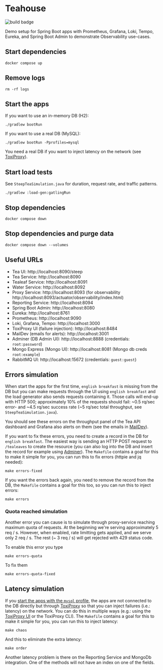 # Teahouse

![build badge](https://github.com/jonatan-ivanov/teahouse/actions/workflows/gradle.yml/badge.svg)

Demo setup for Spring Boot apps with Prometheus, Grafana, Loki, Tempo, Eureka, and Spring Boot Admin to demonstrate Observability use-cases.

## Start dependencies

```shell
docker compose up
```

## Remove logs

```shell
rm -rf logs
```

## Start the apps
If you want to use an in-memory DB (H2):
```shell
./gradlew bootRun
```

If you want to use a real DB (MySQL):
```shell
./gradlew bootRun -Pprofiles=mysql
```
You need a real DB if you want to inject latency on the network (see [ToxiProxy](#useful-urls)).

## Start load tests

See `SteepTeaSimulation.java` for duration, request rate, and traffic patterns.

```shell
./gradlew :load-gen:gatlingRun
```

## Stop dependencies

```shell
docker compose down
```

## Stop dependencies and purge data

```shell
docker compose down --volumes
```

## Useful URLs

- Tea UI: http://localhost:8090/steep
- Tea Service: http://localhost:8090
- Tealeaf Service: http://localhost:8091
- Water Service: http://localhost:8092
- Proxy Service: http://localhost:8093 (for observability http://localhost:8093/actuator/observability/index.html)
- Reporting Service: http://localhost:8094
- Spring Boot Admin: http://localhost:8080
- Eureka: http://localhost:8761
- Prometheus: http://localhost:9090
- Loki, Grafana, Tempo: http://localhost:3000
- ToxiProxy UI (failure injection): http://localhost:8484
- MailDev (emails for alerts): http://localhost:3001
- Adminer (DB Admin UI): http://localhost:8888 (credentials: `root:password`)
- Mongo Express (Mongo UI): http://localhost:8081 (Mongo db creds `root:example`)
- RabbitMQ UI: http://localhost:15672 (credentials: `guest:guest`)

## Errors simulation

When start the apps for the first time, `english breakfast` is missing from the DB but you can make requests through the UI using `english breakfast` and the load generator also sends requests containing it. Those calls will end-up with HTTP 500; approximately 10% of the requests should fail: ~0.5 rq/sec error- and ~4.5 rq/sec success rate (~5 rq/sec total throughput, see `SteepTeaSimulation.java`).

You should see these errors on the throughput panel of the Tea API dashboard and Grafana also alerts on them (see the emails in [MailDev](#useful-urls)).

If you want to fix these errors, you need to create a record in the DB for `english breakfast`. The easiest way is sending an HTTP POST request to `/tealeaves` to create the resource (you can also log into the DB and insert the record for example using [Adminer](#useful-urls)). The `Makefile` contains a goal for this to make it simple for you, you can run this to fix errors (httpie and jq needed):

```shell
make errors-fixed
```

If you want the errors back again, you need to remove the record from the DB, the `Makefile` contains a goal for this too, so you can run this to inject errors:

```shell
make errors
```

### Quota reached simulation

Another error you can cause is to simulate through proxy-service reaching maximum quota of requests. At the beginning we're serving approximately 5 req / s. However, when enabled, rate limitting gets applied, and we serve only 2 req / s. The rest (~ 3 req / s) will get rejected with 429 status code.

To enable this error you type

```shell
make errors-quota
```

To fix them

```shell
make errors-quota-fixed
```

## Latency simulation

If you [start the apps with the `mysql` profile](#start-the-apps), the apps are not connected to the DB directly but through [ToxiProxy](#useful-urls) so that you can inject failures (i.e.: latency) on the network. You can do this in multiple ways (e.g.: using the [ToxiProxy UI](#useful-urls) or the ToxiProxy CLI). The `Makefile` contains a goal for this to make it simple for you, you can run this to inject latency:

```shell
make chaos
```

And this to eliminate the extra latency:

```shell
make order
```

Another latency problem is there on the Reporting Service and MongoDb integration. One of the methods will not have an index on one of the fields. 
